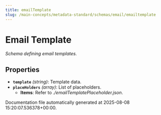 ```yaml
---
title: emailTemplate
slug: /main-concepts/metadata-standard/schemas/email/emailtemplate
---
```


# Email Template

*Schema defining email templates.*

## Properties

- **`template`** *(string)*: Template data.
- **`placeHolders`** *(array)*: List of placeholders.
  - **Items**: Refer to *./emailTemplatePlaceholder.json*.


Documentation file automatically generated at 2025-08-08 15:20:07.536378+00:00.
